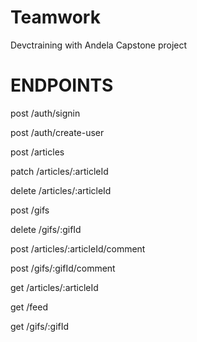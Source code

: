 # Teamwork
Devctraining with Andela Capstone project

# ENDPOINTS

post /auth/signin

post /auth/create-user

post /articles

patch /articles/:articleId

delete /articles/:articleId

post /gifs

delete /gifs/:gifId

post /articles/:articleId/comment

post /gifs/:gifId/comment

get /articles/:articleId

get /feed

get /gifs/:gifId
